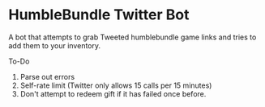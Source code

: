 # HumbleBundle Twitter Bot

A bot that attempts to grab Tweeted humblebundle game links and tries to add them to your inventory.

To-Do
1. Parse out errors
2. Self-rate limit (Twitter only allows 15 calls per 15 minutes)
3. Don't attempt to redeem gift if it has failed once before.
